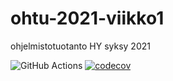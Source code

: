 # ohtu-2021-viikko1
ohjelmistotuotanto HY syksy 2021

![GitHub Actions](https://github.com/sinilandia/ohtu-2021-viikko1/workflows/CI/badge.svg)
[![codecov](https://codecov.io/gh/sinilandia/ohtu-2021-viikko1/branch/main/graph/badge.svg?token=5ERZHV9OQZ)](https://codecov.io/gh/sinilandia/ohtu-2021-viikko1)
